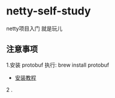 # netty-self-study
netty项目入门 就是玩儿

## 注意事项
1.安装 protobuf     执行: brew install protobuf
* [安装教程](https://blog.csdn.net/love666666shen/article/details/89228450)

2 . 



